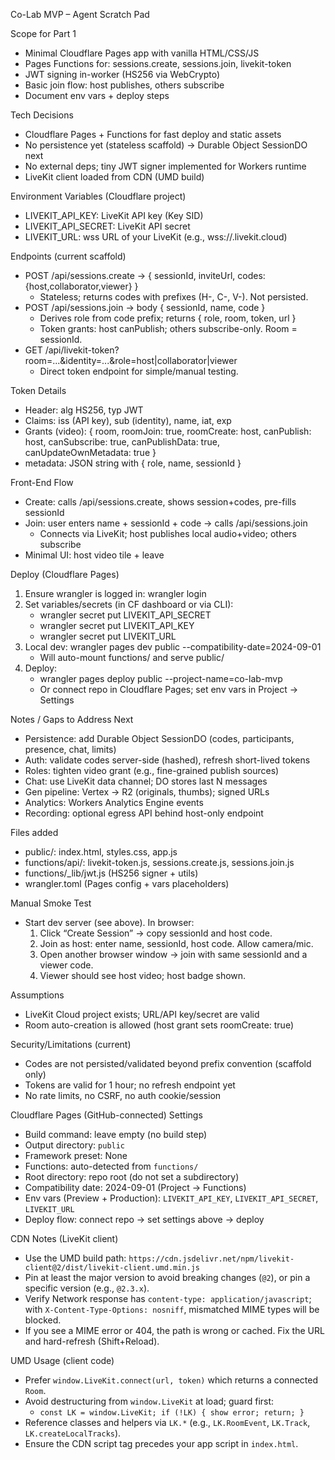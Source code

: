 Co-Lab MVP – Agent Scratch Pad

Scope for Part 1
- Minimal Cloudflare Pages app with vanilla HTML/CSS/JS
- Pages Functions for: sessions.create, sessions.join, livekit-token
- JWT signing in-worker (HS256 via WebCrypto)
- Basic join flow: host publishes, others subscribe
- Document env vars + deploy steps

Tech Decisions
- Cloudflare Pages + Functions for fast deploy and static assets
- No persistence yet (stateless scaffold) → Durable Object SessionDO next
- No external deps; tiny JWT signer implemented for Workers runtime
- LiveKit client loaded from CDN (UMD build)

Environment Variables (Cloudflare project)
- LIVEKIT_API_KEY: LiveKit API key (Key SID)
- LIVEKIT_API_SECRET: LiveKit API secret
- LIVEKIT_URL: wss URL of your LiveKit (e.g., wss://<tenant>.livekit.cloud)

Endpoints (current scaffold)
- POST /api/sessions.create → { sessionId, inviteUrl, codes: {host,collaborator,viewer} }
  - Stateless; returns codes with prefixes (H-, C-, V-). Not persisted.
- POST /api/sessions.join → body { sessionId, name, code }
  - Derives role from code prefix; returns { role, room, token, url }
  - Token grants: host canPublish; others subscribe-only. Room = sessionId.
- GET /api/livekit-token?room=...&identity=...&role=host|collaborator|viewer
  - Direct token endpoint for simple/manual testing.

Token Details
- Header: alg HS256, typ JWT
- Claims: iss (API key), sub (identity), name, iat, exp
- Grants (video): { room, roomJoin: true, roomCreate: host, canPublish: host, canSubscribe: true, canPublishData: true, canUpdateOwnMetadata: true }
- metadata: JSON string with { role, name, sessionId }

Front-End Flow
- Create: calls /api/sessions.create, shows session+codes, pre-fills sessionId
- Join: user enters name + sessionId + code → calls /api/sessions.join
  - Connects via LiveKit; host publishes local audio+video; others subscribe
- Minimal UI: host video tile + leave

Deploy (Cloudflare Pages)
1) Ensure wrangler is logged in: wrangler login
2) Set variables/secrets (in CF dashboard or via CLI):
   - wrangler secret put LIVEKIT_API_SECRET
   - wrangler secret put LIVEKIT_API_KEY
   - wrangler secret put LIVEKIT_URL
3) Local dev: wrangler pages dev public --compatibility-date=2024-09-01
   - Will auto-mount functions/ and serve public/
4) Deploy:
   - wrangler pages deploy public --project-name=co-lab-mvp
   - Or connect repo in Cloudflare Pages; set env vars in Project → Settings

Notes / Gaps to Address Next
- Persistence: add Durable Object SessionDO (codes, participants, presence, chat, limits)
- Auth: validate codes server-side (hashed), refresh short-lived tokens
- Roles: tighten video grant (e.g., fine-grained publish sources)
- Chat: use LiveKit data channel; DO stores last N messages
- Gen pipeline: Vertex → R2 (originals, thumbs); signed URLs
- Analytics: Workers Analytics Engine events
- Recording: optional egress API behind host-only endpoint

Files added
- public/: index.html, styles.css, app.js
- functions/api/: livekit-token.js, sessions.create.js, sessions.join.js
- functions/_lib/jwt.js (HS256 signer + utils)
- wrangler.toml (Pages config + vars placeholders)

Manual Smoke Test
- Start dev server (see above). In browser:
  1) Click “Create Session” → copy sessionId and host code.
  2) Join as host: enter name, sessionId, host code. Allow camera/mic.
  3) Open another browser window → join with same sessionId and a viewer code.
  4) Viewer should see host video; host badge shown.

Assumptions
- LiveKit Cloud project exists; URL/API key/secret are valid
- Room auto-creation is allowed (host grant sets roomCreate: true)

Security/Limitations (current)
- Codes are not persisted/validated beyond prefix convention (scaffold only)
- Tokens are valid for 1 hour; no refresh endpoint yet
- No rate limits, no CSRF, no auth cookie/session

Cloudflare Pages (GitHub-connected) Settings
- Build command: leave empty (no build step)
- Output directory: `public`
- Framework preset: None
- Functions: auto-detected from `functions/`
- Root directory: repo root (do not set a subdirectory)
- Compatibility date: 2024-09-01 (Project → Functions)
- Env vars (Preview + Production): `LIVEKIT_API_KEY`, `LIVEKIT_API_SECRET`, `LIVEKIT_URL`
- Deploy flow: connect repo → set settings above → deploy

CDN Notes (LiveKit client)
- Use the UMD build path: `https://cdn.jsdelivr.net/npm/livekit-client@2/dist/livekit-client.umd.min.js`
- Pin at least the major version to avoid breaking changes (`@2`), or pin a specific version (e.g., `@2.3.x`).
- Verify Network response has `content-type: application/javascript`; with `X-Content-Type-Options: nosniff`, mismatched MIME types will be blocked.
- If you see a MIME error or 404, the path is wrong or cached. Fix the URL and hard-refresh (Shift+Reload).

UMD Usage (client code)
- Prefer `window.LiveKit.connect(url, token)` which returns a connected `Room`.
- Avoid destructuring from `window.LiveKit` at load; guard first:
  - `const LK = window.LiveKit; if (!LK) { show error; return; }`
- Reference classes and helpers via `LK.*` (e.g., `LK.RoomEvent`, `LK.Track`, `LK.createLocalTracks`).
- Ensure the CDN script tag precedes your app script in `index.html`.
